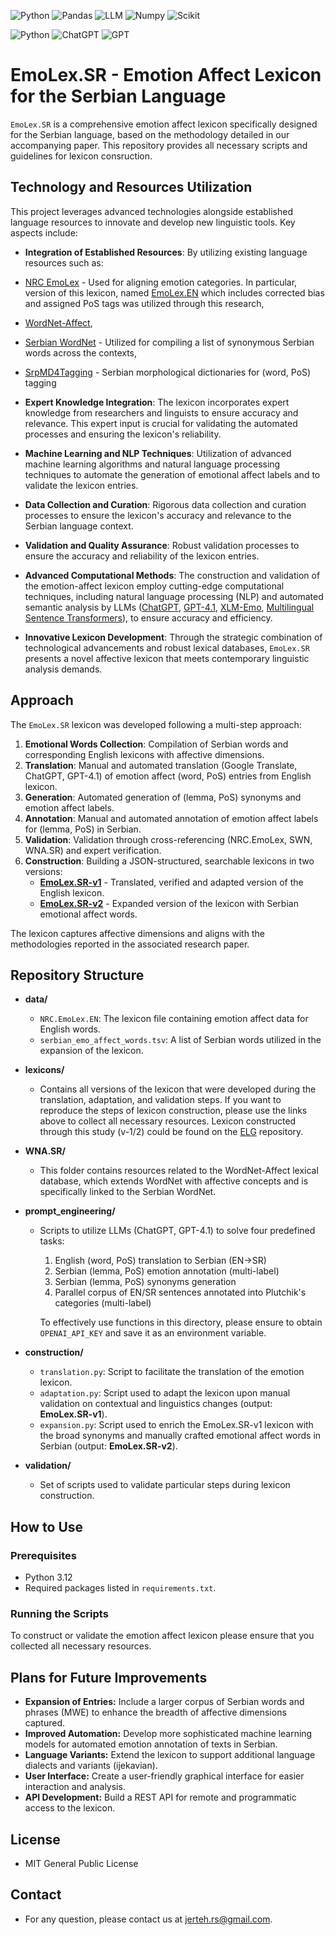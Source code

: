 ![Python](https://img.shields.io/badge/Python-FFD43B?style=for-the-badge&logo=python&logoColor=blue)
![Pandas](https://img.shields.io/badge/Pandas-2C2D72?style=for-the-badge&logo=pandas&logoColor=white)
![LLM](https://img.shields.io/badge/LLM-FF6F00?style=for-the-badge&logo=openai&logoColor=white)
![Numpy](https://img.shields.io/badge/Numpy-777BB4?style=for-the-badge&logo=numpy&logoColor=white)
![Scikit](https://img.shields.io/badge/scikit_learn-F7931E?style=for-the-badge&logo=scikit-learn&logoColor=white)


![Python](https://img.shields.io/badge/Python-3.12-brightgreen)
![ChatGPT](https://img.shields.io/badge/ChatGPT-v3.5-informational)
![GPT](https://img.shields.io/badge/GPT-v4.1-informational)


# EmoLex.SR - Emotion Affect Lexicon for the Serbian Language

`EmoLex.SR` is a comprehensive emotion affect lexicon specifically designed for the Serbian language, based on the methodology detailed in our accompanying paper. This repository provides all necessary scripts and guidelines for lexicon consruction.


## Technology and Resources Utilization

This project leverages advanced technologies alongside established language resources to innovate and develop new linguistic tools. Key aspects include:

- **Integration of Established Resources**: By utilizing existing language resources such as:

- [NRC EmoLex](https://saifmohammad.com/WebPages/NRC-Emotion-Lexicon.htm) - Used for aligning emotion categories. In particular, version of this lexicon, named [EmoLex.EN](https://dataverse.fiu.edu/dataset.xhtml?persistentId=doi:10.34703/gzx1-9v95/PO3YGX) which includes corrected bias and assigned PoS tags was utilized through this research, 
- [WordNet-Affect](https://wndomains.fbk.eu/wnaffect.html),
- [Serbian WordNet](https://wn.jerteh.rs/) - Utilized for compiling a list of synonymous Serbian words across the contexts, 
- [SrpMD4Tagging](https://live.european-language-grid.eu/catalogue/lcr/9294) - Serbian morphological dictionaries for (word, PoS) tagging

- **Expert Knowledge Integration**: The lexicon incorporates expert knowledge from researchers and linguists to ensure accuracy and relevance. This expert input is crucial for validating the automated processes and ensuring the lexicon's reliability.

- **Machine Learning and NLP Techniques**: Utilization of advanced machine learning algorithms and natural language processing techniques to automate the generation of emotional affect labels and to validate the lexicon entries.

- **Data Collection and Curation**: Rigorous data collection and curation processes to ensure the lexicon's accuracy and relevance to the Serbian language context.

- **Validation and Quality Assurance**: Robust validation processes to ensure the accuracy and reliability of the lexicon entries.
  
- **Advanced Computational Methods**: The construction and validation of the emotion-affect lexicon employ cutting-edge computational techniques, including natural language processing (NLP) and automated semantic analysis by LLMs ([ChatGPT](https://openai.com/index/chatgpt/), [GPT-4.1](https://openai.com/index/gpt-4-1/), [XLM-Emo](https://huggingface.co/MilaNLProc/xlm-emo-t), [Multilingual Sentence Transformers](https://github.com/UKPLab/sentence-transformers/blob/master/examples/sentence_transformer/training/multilingual/README.md)), to ensure accuracy and efficiency.

- **Innovative Lexicon Development**: Through the strategic combination of technological advancements and robust lexical databases, `EmoLex.SR` presents a novel affective lexicon that meets contemporary linguistic analysis demands.


## Approach

The `EmoLex.SR` lexicon was developed following a multi-step approach:
1. **Emotional Words Collection**: Compilation of Serbian words and corresponding English lexicons with affective dimensions.
2. **Translation**: Manual and automated translation (Google Translate, ChatGPT, GPT-4.1) of emotion affect (word, PoS) entries from English lexicon.
3. **Generation**: Automated generation of (lemma, PoS) synonyms and emotion affect labels.
4. **Annotation**: Manual and automated annotation of emotion affect labels for (lemma, PoS) in Serbian.
5. **Validation**: Validation through cross-referencing (NRC.EmoLex, SWN, WNA.SR) and expert verification.
6. **Construction**: Building a JSON-structured, searchable lexicons in two versions:
   - **[EmoLex.SR-v1](#)** - Translated, verified and adapted version of the English lexicon.
   - **[EmoLex.SR-v2](#)** - Expanded version of the lexicon with Serbian emotional affect words.

The lexicon captures affective dimensions and aligns with the methodologies reported in the associated research paper.


## Repository Structure

- **data/**
  - `NRC.EmoLex.EN`: The lexicon file containing emotion affect data for English words.
  - `serbian_emo_affect_words.tsv`: A list of Serbian words utilized in the expansion of the lexicon.

- **lexicons/**
  - Contains all versions of the lexicon that were developed during the translation, adaptation, and validation steps. If you want to reproduce the steps of lexicon construction, please use the links above to collect all necessary resources. Lexicon constructed through this study (v-1/2) could be found on the [ELG](#) repository.
 
- **WNA.SR/**
  - This folder contains resources related to the WordNet-Affect lexical database, which extends WordNet with affective concepts and is specifically linked to the Serbian WordNet.

- **prompt_engineering/**
  - Scripts to utilize LLMs (ChatGPT, GPT-4.1) to solve four predefined tasks:
    1. English (word, PoS) translation to Serbian (EN->SR)
    2. Serbian (lemma, PoS) emotion annotation (multi-label)
    3. Serbian (lemma, PoS) synonyms generation
    4. Parallel corpus of EN/SR sentences annotated into Plutchik's categories (multi-label)
   
    To effectively use functions in this directory, please ensure to obtain `OPENAI_API_KEY` and save it as an environment variable.
    
- **construction/**
  - `translation.py`: Script to facilitate the translation of the emotion lexicon.
  - `adaptation.py`: Script used to adapt the lexicon upon manual validation on contextual and linguistics changes (output: **EmoLex.SR-v1**).
  - `expansion.py`:  Script used to enrich the EmoLex.SR-v1 lexicon with the broad synonyms and manually crafted emotional affect words in Serbian (output: **EmoLex.SR-v2**).

- **validation/**
  - Set of scripts used to validate particular steps during lexicon construction.

  
## How to Use

### Prerequisites

- Python 3.12
- Required packages listed in `requirements.txt`.

### Running the Scripts

To construct or validate the emotion affect lexicon please ensure that you collected all necessary resources.


## Plans for Future Improvements
- **Expansion of Entries:** Include a larger corpus of Serbian words and phrases (MWE) to enhance the breadth of affective dimensions captured.
- **Improved Automation:** Develop more sophisticated machine learning models for automated emotion annotation of texts in Serbian.
- **Language Variants:** Extend the lexicon to support additional language dialects and variants (ijekavian).
- **User Interface:** Create a user-friendly graphical interface for easier interaction and analysis.
- **API Development:** Build a REST API for remote and programmatic access to the lexicon.


## License
- MIT General Public License


## Contact
- For any question, please contact us at jerteh.rs@gmail.com.




